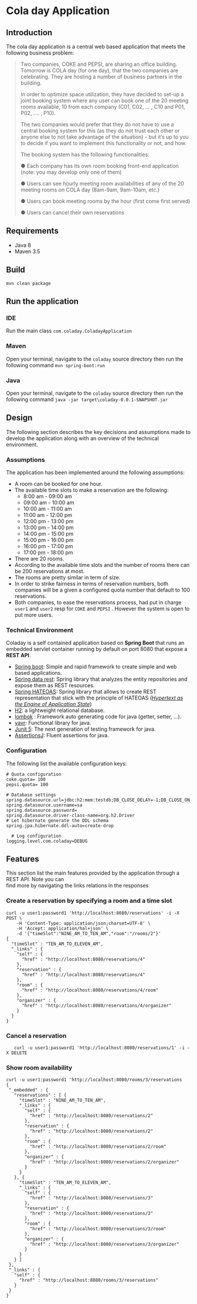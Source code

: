 # Cola day Application

## Introduction

The cola day application is a central web based application that meets the following business problem: 

> Two companies, COKE and PEPSI, are sharing an office building. Tomorrow is COLA day (for one day), that the two companies are celebrating.  They are hosting a number of business partners in the building.
> 
>  In order to optimize space utilization, they have decided to set-up a joint booking system where any user can book one of the 20 meeting rooms available, 10 from each company (C01, C02, ... , C10 and P01, P02, .... , P10).
>   
>  The two companies would prefer that they do not  have to use a central booking system for this (as they do not trust each other or anyone else to not take advantage of the situation) - but it’s up to you to decide if you want to implement this functionality or not, and how. 
>  
>  The booking system has the following functionalities: 
>  
> ● Each company has its own room booking front-end  application (note: you may develop only one of them)
>  
>  ● Users can see hourly meeting room availabilities of any of the 20 meeting rooms on COLA day (8am-9am, 9am-10am, etc.)
>  
> ● Users can book meeting rooms by  the hour (first come first served)
> 
> ● Users can cancel their own reservations


## Requirements

 - Java 8
 - Maven 3.5

## Build
  
```  
mvn clean package  
```

## Run the application

###  IDE

Run the main class `com.coladay.ColadayApplication`

###  Maven

Open your terminal, navigate to the `coladay` source directory then run the following command `mvn spring-boot:run`

### Java

Open your terminal, navigate to the `coladay` source directory then run the following command `java -jar target\coladay-0.0.1-SNAPSHOT.jar`


## Design

The following section describes the key decisions and assumptions made to develop the application along with an overview of the technical environment.

### Assumptions

The application has been implemented around the following assumptions:

 - A room can be booked for one hour.
 - The available time slots to make a reservation are the following:
	 - 8:00 am - 09:00 am
	 - 09:00 am - 10:00 am
	 - 10:00 am - 11:00 am
	 - 11:00 am - 12:00 pm
	 - 12:00 pm - 13:00 pm
	 - 13:00 pm - 14:00 pm
	 - 14:00 pm - 15:00 pm
	 - 15:00 pm - 16:00 pm
	 - 16:00 pm - 17:00 pm
	 - 17:00 pm - 18:00 pm
 - There are 20 rooms.
 - According to the available time slots and the number of rooms there can be 200 reservations at most.
 - The rooms are pretty similar in term of size.
 - In order to strike fairness in terms of reservation numbers, both companies will be a given a configured quota  number that default  to 100 reservations. 
 -  Both companies, to ease the reservations process, had put in charge `user1` and `user2` resp for `COKE` and `PEPSI` . However the system is open to put more users.

### Technical Environment

Coladay is a self contained application based on **Spring Boot** that runs an embedded servlet container running by default on port 8080 that expose a **REST API**.  

 - [Spring boot](https://spring.io/projects/spring-boot): Simple and rapid framework to create simple and web based applications.
 - [Spring data rest](https://projects.spring.io/spring-data-rest/): Spring library that analyzes the entity repositories and expose them as REST resources.
 - [Spring HATEOAS](https://spring.io/projects/spring-hateoas):  Spring library that allows to create REST representation that stick with the principle of HATEOAS *([Hypertext as the Engine of Application State](https://www.wikiwand.com/en/HATEOAS)*)
 - [H2](http://www.h2database.com/html/main.html): a lightweight relational database.
 - [lombok](https://projectlombok.org/) : Framework auto generating code for java (getter, setter, ...).
 - [vavr](http://www.vavr.io): Functional library for java.
 - [Junit 5](https://junit.org/junit5/): The next generation of testing framework for java.
 - [AssertionsJ](http://joel-costigliola.github.io/assertj/): Fluent assertions for java.

### Configuration

The following list the available configuration keys:

```
# Quota configuration  
coke.quota= 100  
pepsi.quota= 100  

# Database settings 
spring.datasource.url=jdbc:h2:mem:testdb;DB_CLOSE_DELAY=-1;DB_CLOSE_ON_EXIT=FALSE;Mode=MYSQL  
spring.datasource.username=sa  
spring.datasource.password=  
spring.datasource.driver-class-name=org.h2.Driver  
# Let hibernate generate the DDL schema  
spring.jpa.hibernate.ddl-auto=create-drop  

  # Log configuration  
logging.level.com.coladay=DEBUG
```

## Features

This section list the main features provided by the application through a REST API.  Note you can   
find more by navigating the links relations in the responses

### Create a reservation by specifying a room and a time slot

```
curl -u user1:password1 'http://localhost:8080/reservations' -i -X POST \  
    -H 'Content-Type: application/json;charset=UTF-8' \  
    -H 'Accept: application/hal+json' \  
    -d '{"timeSlot":"NINE_AM_TO_TEN_AM","room":"/rooms/2"}'
{
  "timeSlot" : "TEN_AM_TO_ELEVEN_AM",
  "_links" : {
    "self" : {
      "href" : "http://localhost:8080/reservations/4"
    },
    "reservation" : {
      "href" : "http://localhost:8080/reservations/4"
    },
    "room" : {
      "href" : "http://localhost:8080/reservations/4/room"
    },
    "organizer" : {
      "href" : "http://localhost:8080/reservations/4/organizer"
    }
  }
}

```
###  Cancel a reservation
 ```
    curl -u user1:password1 'http://localhost:8080/reservations/1' -i -X DELETE
```

### Show room availability
 ```  
 curl -u user1:password1 'http://localhost:8080/rooms/3/reservations
{
  "_embedded" : {
    "reservations" : [ {
      "timeSlot" : "NINE_AM_TO_TEN_AM",
      "_links" : {
        "self" : {
          "href" : "http://localhost:8080/reservations/2"
        },
        "reservation" : {
          "href" : "http://localhost:8080/reservations/2"
        },
        "room" : {
          "href" : "http://localhost:8080/reservations/2/room"
        },
        "organizer" : {
          "href" : "http://localhost:8080/reservations/2/organizer"
        }
      }
    }, {
      "timeSlot" : "TEN_AM_TO_ELEVEN_AM",
      "_links" : {
        "self" : {
          "href" : "http://localhost:8080/reservations/3"
        },
        "reservation" : {
          "href" : "http://localhost:8080/reservations/3"
        },
        "room" : {
          "href" : "http://localhost:8080/reservations/3/room"
        },
        "organizer" : {
          "href" : "http://localhost:8080/reservations/3/organizer"
        }
      }
    } ]
  },
  "_links" : {
    "self" : {
      "href" : "http://localhost:8080/rooms/3/reservations"
    }
  }
}      
```
